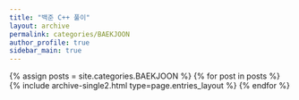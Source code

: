 ```yaml
---
title: "백준 C++ 풀이"
layout: archive
permalink: categories/BAEKJOON
author_profile: true
sidebar_main: true
---
```



{% assign posts = site.categories.BAEKJOON %}
{% for post in posts %} {% include archive-single2.html type=page.entries_layout %} {% endfor %}
